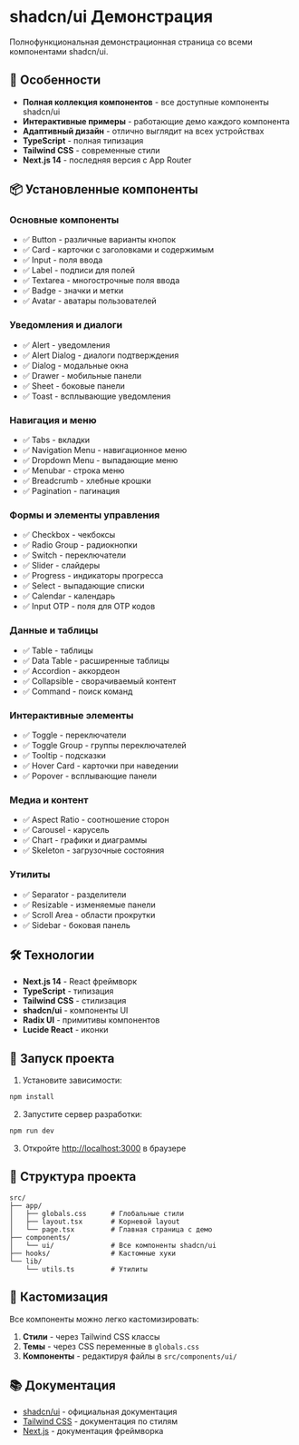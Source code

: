 # shadcn/ui Демонстрация

Полнофункциональная демонстрационная страница со всеми компонентами shadcn/ui.

## 🚀 Особенности

- **Полная коллекция компонентов** - все доступные компоненты shadcn/ui
- **Интерактивные примеры** - работающие демо каждого компонента
- **Адаптивный дизайн** - отлично выглядит на всех устройствах
- **TypeScript** - полная типизация
- **Tailwind CSS** - современные стили
- **Next.js 14** - последняя версия с App Router

## 📦 Установленные компоненты

### Основные компоненты
- ✅ Button - различные варианты кнопок
- ✅ Card - карточки с заголовками и содержимым
- ✅ Input - поля ввода
- ✅ Label - подписи для полей
- ✅ Textarea - многострочные поля ввода
- ✅ Badge - значки и метки
- ✅ Avatar - аватары пользователей

### Уведомления и диалоги
- ✅ Alert - уведомления
- ✅ Alert Dialog - диалоги подтверждения
- ✅ Dialog - модальные окна
- ✅ Drawer - мобильные панели
- ✅ Sheet - боковые панели
- ✅ Toast - всплывающие уведомления

### Навигация и меню
- ✅ Tabs - вкладки
- ✅ Navigation Menu - навигационное меню
- ✅ Dropdown Menu - выпадающие меню
- ✅ Menubar - строка меню
- ✅ Breadcrumb - хлебные крошки
- ✅ Pagination - пагинация

### Формы и элементы управления
- ✅ Checkbox - чекбоксы
- ✅ Radio Group - радиокнопки
- ✅ Switch - переключатели
- ✅ Slider - слайдеры
- ✅ Progress - индикаторы прогресса
- ✅ Select - выпадающие списки
- ✅ Calendar - календарь
- ✅ Input OTP - поля для OTP кодов

### Данные и таблицы
- ✅ Table - таблицы
- ✅ Data Table - расширенные таблицы
- ✅ Accordion - аккордеон
- ✅ Collapsible - сворачиваемый контент
- ✅ Command - поиск команд

### Интерактивные элементы
- ✅ Toggle - переключатели
- ✅ Toggle Group - группы переключателей
- ✅ Tooltip - подсказки
- ✅ Hover Card - карточки при наведении
- ✅ Popover - всплывающие панели

### Медиа и контент
- ✅ Aspect Ratio - соотношение сторон
- ✅ Carousel - карусель
- ✅ Chart - графики и диаграммы
- ✅ Skeleton - загрузочные состояния

### Утилиты
- ✅ Separator - разделители
- ✅ Resizable - изменяемые панели
- ✅ Scroll Area - области прокрутки
- ✅ Sidebar - боковая панель

## 🛠 Технологии

- **Next.js 14** - React фреймворк
- **TypeScript** - типизация
- **Tailwind CSS** - стилизация
- **shadcn/ui** - компоненты UI
- **Radix UI** - примитивы компонентов
- **Lucide React** - иконки

## 🚀 Запуск проекта

1. Установите зависимости:
```bash
npm install
```

2. Запустите сервер разработки:
```bash
npm run dev
```

3. Откройте [http://localhost:3000](http://localhost:3000) в браузере

## 📁 Структура проекта

```
src/
├── app/
│   ├── globals.css      # Глобальные стили
│   ├── layout.tsx       # Корневой layout
│   └── page.tsx         # Главная страница с демо
├── components/
│   └── ui/              # Все компоненты shadcn/ui
├── hooks/               # Кастомные хуки
└── lib/
    └── utils.ts         # Утилиты
```

## 🎨 Кастомизация
Все компоненты можно легко кастомизировать:
1. **Стили** - через Tailwind CSS классы
2. **Темы** - через CSS переменные в `globals.css`
3. **Компоненты** - редактируя файлы в `src/components/ui/`

## 📚 Документация
- [shadcn/ui](https://ui.shadcn.com/) - официальная документация
- [Tailwind CSS](https://tailwindcss.com/) - документация по стилям
- [Next.js](https://nextjs.org/docs) - документация фреймворка

